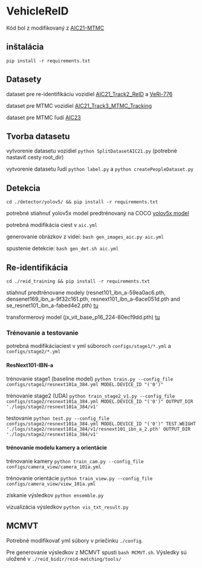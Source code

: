 # VehicleReID

Kód bol z modifikovaný z [AIC21-MTMC](https://github.com/LCFractal/AIC21-MTMC)

## inštalácia
`pip install -r requirements.txt`

## Datasety

dataset pre re-identifikáciu vozidiel [AIC21_Track2_ReID](https://www.aicitychallenge.org/2021-track2-download/) a [VeRi-776](https://nextcloud.fit.vutbr.cz/s/mWm5sjkA5mFBe3y)

dataset pre MTMC vozidiel [AIC21_Track3_MTMC_Tracking](https://www.aicitychallenge.org/2021-track3-download/)

dataset pre MTMC ľudí [AIC23](https://www.aicitychallenge.org/2023-track1-download/)


## Tvorba datasetu

vytvorenie datasetu vozidiel `python SplitDatasetAIC21.py` (potrebné nastaviť cesty root_dir)

vytvorenie datasetu ľudí `python label.py` a `python createPeopleDataset.py`

## Detekcia
`cd ./detector/yolov5/ && pip install -r requirements.txt`

potrebné stiahnuť yolov5x model predtrénovaný na COCO [yolov5x model](https://github.com/ultralytics/yolov5/releases/download/v4.0/yolov5x.pt)

potrebná modifikácia ciest v `aic.yml`

generovanie obrázkov z videí: `bash gen_images_aic.py aic.yml`

spustenie detekcie: `bash gen_det.sh aic.yml`

## Re-identifikácia
`cd ./reid_training && pip install -r requirements.txt`

stiahnuť predtrénovane modely (resnet101_ibn_a-59ea0ac6.pth, densenet169_ibn_a-9f32c161.pth, resnext101_ibn_a-6ace051d.pth and se_resnet101_ibn_a-fabed4e2.pth) [tu](https://github.com/XingangPan/IBN-Net)

transformerový model (jx_vit_base_p16_224-80ecf9dd.pth) [tu](https://github.com/rwightman/pytorch-image-models/releases/download/v0.1-vitjx/jx_vit_base_p16_224-80ecf9dd.pth)

### Trénovanie a testovanie

potrebná modifikáciaciest v yml súboroch `configs/stage1/*.yml` a `configs/stage2/*.yml`

#### ResNext101-IBN-a
trénovanie stage1 (baseline model) `python train.py --config_file configs/stage1/resnext101a_384.yml MODEL.DEVICE_ID "('0')"`

trénovanie stage2 (UDA) `python train_stage2_v1.py --config_file configs/stage2/resnext101a_384.yml MODEL.DEVICE_ID "('0')" OUTPUT_DIR './logs/stage2/resnext101a_384/v1'`

testovanie `python test.py --config_file configs/stage2/resnext101a_384.yml MODEL.DEVICE_ID "('0')" TEST.WEIGHT './logs/stage2/resnext101a_384/v1/resnext101_ibn_a_2.pth' OUTPUT_DIR './logs/stage2/resnext101a_384/v1'`

#### trénovanie modelu kamery a orientácie

trénovanie kamery `python train_cam.py --config_file configs/camera_view/camera_101a.yml`

trénovanie orientácie `python train_view.py --config_file configs/camera_view/view_101a.yml`

získanie výsledkov `python ensemble.py`

vizualizácia výsledkov `python vis_txt_result.py`

## MCMVT

Potrebné modifikovať yml súbory v priečinku `./config`.

Pre generovanie výsledkov z MCMVT spusti `bash MCMVT.sh`. Výsledky sú uložené v `./reid_bidir/reid-matching/tools/`
